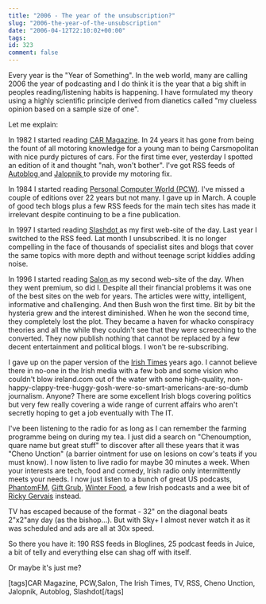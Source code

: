 ```yaml
---
title: "2006 - The year of the unsubscription?"
slug: "2006-the-year-of-the-unsubscription"
date: "2006-04-12T22:10:02+00:00"
tags:
id: 323
comment: false
---
```


Every year is the "Year of Something". In the web world, many are calling 2006 the year of podcasting and I do think it is the year that a big shift in peoples reading/listening habits is happening. I have formulated my theory using a highly scientific principle derived from dianetics called "my clueless opinion based on a sample size of one".

Let me explain:

In 1982 I started reading [CAR Magazine](http://www.carmagazine.co.uk/). In 24 years it has gone from being the fount of all motoring knowledge for a young man to being Carsmopolitan with nice purdy pictures of cars. For the first time ever, yesterday I spotted an edition of it and thought "nah, won't bother". I've got RSS feeds of [Autoblog ](http://www.autoblog.com/)and [Jalopnik ](http://www.jalopnik.com/)to provide my motoring fix.

In 1984 I started reading [Personal Computer World (PCW)](http://www.pcw.co.uk/). I've missed a couple of editions over 22 years but not many. I gave up in March. A couple of good tech blogs plus a few RSS feeds for the main tech sites has made it irrelevant despite continuing to be a fine publication.

In 1997 I started reading [Slashdot ](http://slashdot.org/)as my first web-site of the day. Last year I switched to the RSS feed. Lat month I unsubscribed. It is no longer compelling in the face of thousands of specialist sites and blogs that cover the same topics with more depth and without teenage script kiddies adding noise.

In 1996 I started reading [Salon ](http://www.salon.com/)as my second web-site of the day. When they went premium, so did I. Despite all their financial problems it was one of the best sites on the web for years. The articles were witty, intelligent, informative and challenging. And then Bush won the first time. Bit by bit the hysteria grew and the interest diminished. When he won the second time, they completely lost the plot. They became a haven for whacko conspiracy theories and all the while they couldn't see that they were screeching to the converted. They now publish nothing that cannot be replaced by a few decent entertainment and political blogs. I won't be re-subscribing.

I gave up on the paper version of the [Irish Times](http://www.ireland.com/) years ago. I cannot believe there in no-one in the Irish media with a few bob and some vision who couldn't blow ireland.com out of the water with some high-quality, non-happy-clappy-tree-huggy-gosh-were-so-smart-americans-are-so-dumb journalism. Anyone? There are some excellent Irish blogs covering politics but very few really covering a wide range of current affairs who aren't secretly hoping to get a job eventually with The IT.

I've been listening to the radio for as long as I can remember the farming programme being on during my tea. I just did a search on "Chenoumption, quare name but great stuff" to discover after all these years that it was "Cheno Unction" (a barrier ointment for use on lesions on cow's teats if you must know). I now listen to live radio for maybe 30 minutes a week. When your interests are tech, food and comedy, Irish radio only intermittently meets your needs. I now just listen to a bunch of great US podcasts, [PhantomFM](http://www.phantomfm.com/now/podcasts.htm), [Gift Grub](http://www.todayfm.com/article.asp?id=16682), [Winter Food](http://www.rte.ie/radio1/winterfood/), a few Irish podcasts and a wee bit of [Ricky Gervais](http://www.rickygervais.com/) instead.

TV has escaped because of the format - 32" on the diagonal beats 2"x2"any day (as the bishop...). But with Sky+ I almost never watch it as it was scheduled and ads are all at 30x speed.

So there you have it: 190 RSS feeds in Bloglines, 25 podcast feeds in Juice, a bit of telly and everything else can shag off with itself.

Or maybe it's just me?

[tags]CAR Magazine, PCW,Salon, The Irish Times, TV, RSS, Cheno Unction, Jalopnik, Autoblog, Slashdot[/tags]
